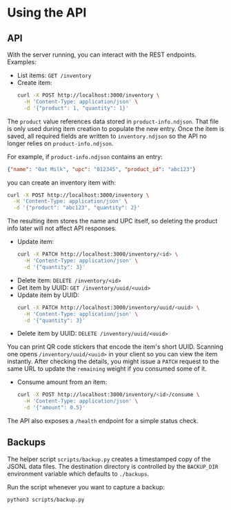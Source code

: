 # Using the API

## API

With the server running, you can interact with the REST endpoints. Examples:

- List items: `GET /inventory`
- Create item:
  ```bash
  curl -X POST http://localhost:3000/inventory \
    -H 'Content-Type: application/json' \
    -d '{"product": 1, "quantity": 1}'
  ```

The `product` value references data stored in `product-info.ndjson`. That file
is only used during item creation to populate the new entry. Once the item is
saved, all required fields are written to `inventory.ndjson` so the API no longer
relies on `product-info.ndjson`.

For example, if `product-info.ndjson` contains an entry:

```json
{"name": "Oat Milk", "upc": "012345", "product_id": "abc123"}
```

you can create an inventory item with:

```bash
curl -X POST http://localhost:3000/inventory \
  -H 'Content-Type: application/json' \
  -d '{"product": "abc123", "quantity": 2}'
```

The resulting item stores the name and UPC itself, so deleting the product info
later will not affect API responses.
- Update item:
  ```bash
  curl -X PATCH http://localhost:3000/inventory/<id> \
    -H 'Content-Type: application/json' \
    -d '{"quantity": 3}'
  ```
- Delete item: `DELETE /inventory/<id>`
- Get item by UUID: `GET /inventory/uuid/<uuid>`
- Update item by UUID:
  ```bash
  curl -X PATCH http://localhost:3000/inventory/uuid/<uuid> \
    -H 'Content-Type: application/json' \
    -d '{"quantity": 3}'
  ```
- Delete item by UUID: `DELETE /inventory/uuid/<uuid>`

You can print QR code stickers that encode the item's short UUID. Scanning one
opens `/inventory/uuid/<uuid>` in your client so you can view the item
instantly. After checking the details, you might issue a `PATCH` request to the
same URL to update the `remaining` weight if you consumed some of it.
- Consume amount from an item:
  ```bash
  curl -X POST http://localhost:3000/inventory/<id>/consume \
    -H 'Content-Type: application/json' \
    -d '{"amount": 0.5}'
  ```

The API also exposes a `/health` endpoint for a simple status check.

## Backups

The helper script `scripts/backup.py` creates a timestamped copy of the
JSONL data files. The destination directory is controlled by the
`BACKUP_DIR` environment variable which defaults to `./backups`.

Run the script whenever you want to capture a backup:

```bash
python3 scripts/backup.py
```
